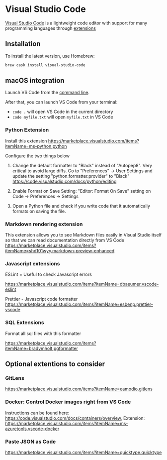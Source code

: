 # Visual Studio Code

[Visual Studio Code](https://code.visualstudio.com/) is a lightweight code editor with support for many programming languages through [extensions](https://code.visualstudio.com/docs/editor/extension-gallery)

## Installation

To install the latest version, use Homebrew:

```bash
brew cask install visual-studio-code
```

## macOS integration

Launch VS Code from the [command line](https://code.visualstudio.com/docs/setup/mac#_launching-from-the-command-line).

After that, you can launch VS Code from your terminal:

* `code .` will open VS Code in the current directory
* `code myfile.txt` will open `myfile.txt` in VS Code

### Python Extension

Install this extension
https://marketplace.visualstudio.com/items?itemName=ms-python.python

Configure the two things below

1. Change the default formatter to "Black" instead of "Autopep8". Very critical to avoid large diffs. Go to "Preferences" -> User Settings and update the setting "python.formatter.provider" to "Black" https://code.visualstudio.com/docs/python/editing

2. Enable Format on Save Setting: "Editor: Format On Save" setting on Code -> Preferences -> Settings

3. Open a Python file and check if you write code that it automatically formats on saving the file.

### Markdown rendering extension

This extension allows you to see Markdown files easily in Visual Studio itself so that we can read documentation directly from VS Code
https://marketplace.visualstudio.com/items?itemName=shd101wyy.markdown-preview-enhanced

### Javascript extensions

ESLint = Useful to check Javascript errors

https://marketplace.visualstudio.com/items?itemName=dbaeumer.vscode-eslint

Prettier - Javascript code formatter
https://marketplace.visualstudio.com/items?itemName=esbenp.prettier-vscode

### SQL Extensions

Format all sql files with this formatter

https://marketplace.visualstudio.com/items?itemName=bradymholt.pgformatter

## Optional extentions to consider

### GitLens

https://marketplace.visualstudio.com/items?itemName=eamodio.gitlens

### Docker: Control Docker images right from VS Code

Instructions can be found here: https://code.visualstudio.com/docs/containers/overview, Extension: https://marketplace.visualstudio.com/items?itemName=ms-azuretools.vscode-docker

### Paste JSON as Code

https://marketplace.visualstudio.com/items?itemName=quicktype.quicktype
